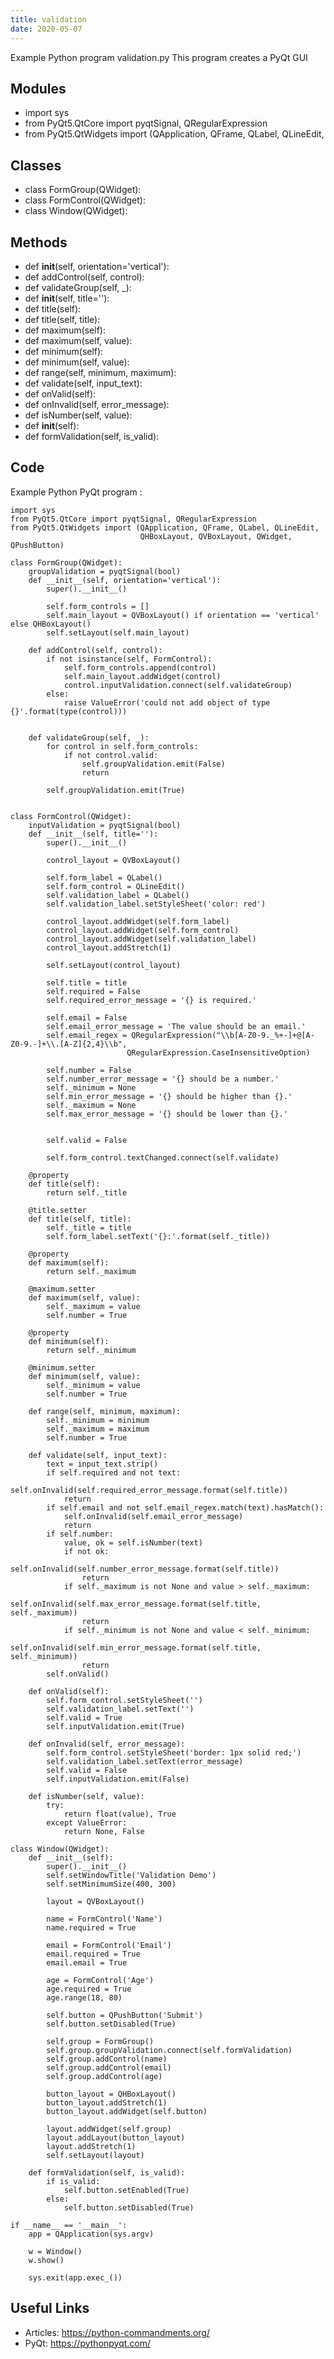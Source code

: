 ```yaml
---
title: validation
date: 2020-05-07
---
```

Example Python program validation.py
This program creates a PyQt GUI

## Modules

* import sys
* from PyQt5.QtCore import pyqtSignal, QRegularExpression
* from PyQt5.QtWidgets import (QApplication, QFrame, QLabel, QLineEdit,

## Classes

* class FormGroup(QWidget):
* class FormControl(QWidget):
* class Window(QWidget):

## Methods

* def __init__(self, orientation='vertical'):
* def addControl(self, control):
* def validateGroup(self, _):
* def __init__(self, title=''):
* def title(self):
* def title(self, title):
* def maximum(self):
* def maximum(self, value):
* def minimum(self):
* def minimum(self, value):
* def range(self, minimum, maximum):
* def validate(self, input_text):
* def onValid(self):
* def onInvalid(self, error_message):
* def isNumber(self, value):
* def __init__(self):
* def formValidation(self, is_valid):

## Code

Example Python PyQt program :

    import sys
    from PyQt5.QtCore import pyqtSignal, QRegularExpression
    from PyQt5.QtWidgets import (QApplication, QFrame, QLabel, QLineEdit,
                                 QHBoxLayout, QVBoxLayout, QWidget, QPushButton)
    
    class FormGroup(QWidget):
        groupValidation = pyqtSignal(bool)
        def __init__(self, orientation='vertical'):
            super().__init__()
    
            self.form_controls = []        
            self.main_layout = QVBoxLayout() if orientation == 'vertical' else QHBoxLayout()
            self.setLayout(self.main_layout)
            
        def addControl(self, control):
            if not isinstance(self, FormControl):
                self.form_controls.append(control)
                self.main_layout.addWidget(control)
                control.inputValidation.connect(self.validateGroup)
            else:
                raise ValueError('could not add object of type {}'.format(type(control)))
                
    
        def validateGroup(self, _):
            for control in self.form_controls:
                if not control.valid:
                    self.groupValidation.emit(False)
                    return
            
            self.groupValidation.emit(True)
    
    
    class FormControl(QWidget):
        inputValidation = pyqtSignal(bool)
        def __init__(self, title=''):
            super().__init__()
    
            control_layout = QVBoxLayout()
    
            self.form_label = QLabel()
            self.form_control = QLineEdit()
            self.validation_label = QLabel()
            self.validation_label.setStyleSheet('color: red')
            
            control_layout.addWidget(self.form_label)
            control_layout.addWidget(self.form_control)
            control_layout.addWidget(self.validation_label)
            control_layout.addStretch(1)
    
            self.setLayout(control_layout)
    
            self.title = title
            self.required = False
            self.required_error_message = '{} is required.'
    
            self.email = False
            self.email_error_message = 'The value should be an email.'
            self.email_regex = QRegularExpression("\\b[A-Z0-9._%+-]+@[A-Z0-9.-]+\\.[A-Z]{2,4}\\b",
                              QRegularExpression.CaseInsensitiveOption)
    
            self.number = False
            self.number_error_message = '{} should be a number.'
            self._minimum = None
            self.min_error_message = '{} should be higher than {}.'
            self._maximum = None
            self.max_error_message = '{} should be lower than {}.'
            
            
            self.valid = False
    
            self.form_control.textChanged.connect(self.validate)
    
        @property
        def title(self):
            return self._title
        
        @title.setter
        def title(self, title):
            self._title = title
            self.form_label.setText('{}:'.format(self._title))
        
        @property
        def maximum(self):
            return self._maximum
        
        @maximum.setter
        def maximum(self, value):
            self._maximum = value
            self.number = True
        
        @property
        def minimum(self):
            return self._minimum
        
        @minimum.setter
        def minimum(self, value):
            self._minimum = value
            self.number = True
        
        def range(self, minimum, maximum):
            self._minimum = minimum
            self._maximum = maximum
            self.number = True
    
        def validate(self, input_text):
            text = input_text.strip()
            if self.required and not text:
                self.onInvalid(self.required_error_message.format(self.title))
                return
            if self.email and not self.email_regex.match(text).hasMatch():
                self.onInvalid(self.email_error_message)
                return
            if self.number:
                value, ok = self.isNumber(text)
                if not ok:              
                    self.onInvalid(self.number_error_message.format(self.title))
                    return
                if self._maximum is not None and value > self._maximum:
                    self.onInvalid(self.max_error_message.format(self.title, self._maximum))
                    return
                if self._minimum is not None and value < self._minimum:
                    self.onInvalid(self.min_error_message.format(self.title, self._minimum))
                    return
            self.onValid()
    
        def onValid(self):
            self.form_control.setStyleSheet('')
            self.validation_label.setText('')
            self.valid = True
            self.inputValidation.emit(True)
    
        def onInvalid(self, error_message):
            self.form_control.setStyleSheet('border: 1px solid red;')
            self.validation_label.setText(error_message)
            self.valid = False
            self.inputValidation.emit(False)
        
        def isNumber(self, value):
            try:
                return float(value), True
            except ValueError:
                return None, False
    
    class Window(QWidget):
        def __init__(self):
            super().__init__()
            self.setWindowTitle('Validation Demo')
            self.setMinimumSize(400, 300)
            
            layout = QVBoxLayout()
    
            name = FormControl('Name')
            name.required = True
    
            email = FormControl('Email')
            email.required = True
            email.email = True
    
            age = FormControl('Age')
            age.required = True
            age.range(18, 80)
    
            self.button = QPushButton('Submit')
            self.button.setDisabled(True)
           
            self.group = FormGroup()
            self.group.groupValidation.connect(self.formValidation)
            self.group.addControl(name)
            self.group.addControl(email)
            self.group.addControl(age) 
    
            button_layout = QHBoxLayout()
            button_layout.addStretch(1)
            button_layout.addWidget(self.button)  
            
            layout.addWidget(self.group)
            layout.addLayout(button_layout)
            layout.addStretch(1)
            self.setLayout(layout)
        
        def formValidation(self, is_valid):
            if is_valid:
                self.button.setEnabled(True)
            else:
                self.button.setDisabled(True)
    
    if __name__ == '__main__':
        app = QApplication(sys.argv)
    
        w = Window()
        w.show() 
    
        sys.exit(app.exec_())
    

## Useful Links

- Articles: https://python-commandments.org/
- PyQt: https://pythonpyqt.com/
